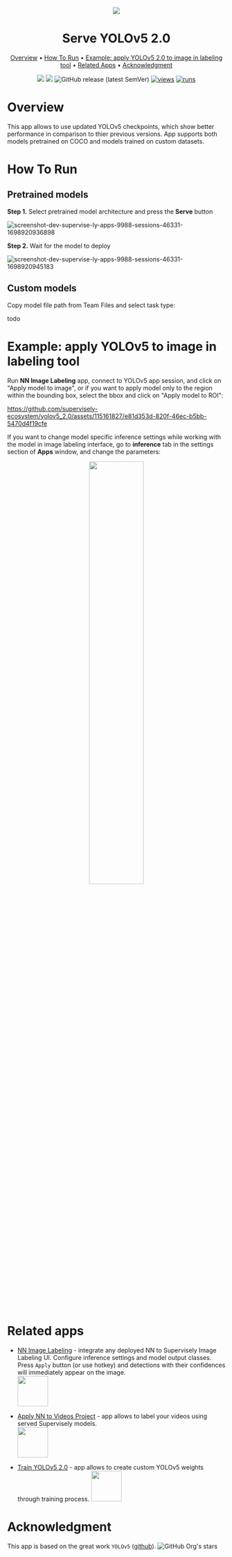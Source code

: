 <div align="center" markdown>
<img src="https://github.com/supervisely-ecosystem/yolov5_2.0/assets/115161827/b31718cf-560a-4924-b048-dbfc57748898"/>  

# Serve YOLOv5 2.0

<p align="center">
  <a href="#Overview">Overview</a> •
  <a href="#How-To-Run">How To Run</a> •
  <a href="#example-apply-yolov5-20-to-image-in-labeling-tool">Example: apply YOLOv5 2.0 to image in labeling tool</a> •
  <a href="#Related-apps">Related Apps</a> •
  <a href="#Acknowledgment">Acknowledgment</a>
</p>

[![](https://img.shields.io/badge/supervisely-ecosystem-brightgreen)](https://ecosystem.supervisely.com/apps/supervisely-ecosystem/yolov5_2.0/serve)
[![](https://img.shields.io/badge/slack-chat-green.svg?logo=slack)](https://supervisely.com/slack)
![GitHub release (latest SemVer)](https://img.shields.io/github/v/release/supervisely-ecosystem/yolov5_2.0)
[![views](https://app.supervisely.com/img/badges/views/supervisely-ecosystem/yolov5_2.0/serve.png)](https://supervisely.com)
[![runs](https://app.supervisely.com/img/badges/runs/supervisely-ecosystem/yolov5_2.0/serve.png)](https://supervisely.com)

</div>

# Overview

This app allows to use updated YOLOv5 checkpoints, which show better performance in comparison to thier previous versions. App supports both models pretrained on COCO and models trained on custom datasets.

# How To Run

## Pretrained models

**Step 1.** Select pretrained model architecture and press the **Serve** button

![screenshot-dev-supervise-ly-apps-9988-sessions-46331-1698920936898](https://github.com/supervisely-ecosystem/yolov5_2.0/assets/115161827/4e9333dd-8be6-45c8-a7e1-f5bc60dfed97)

**Step 2.** Wait for the model to deploy

![screenshot-dev-supervise-ly-apps-9988-sessions-46331-1698920945183](https://github.com/supervisely-ecosystem/yolov5_2.0/assets/115161827/c050c7eb-0d16-44c0-94cd-05303af0b48e)

## Custom models

Copy model file path from Team Files and select task type:

todo

# Example: apply YOLOv5 to image in labeling tool

Run **NN Image Labeling** app, connect to YOLOv5 app session, and click on "Apply model to image", or if you want to apply model only to the region within the bounding box, select the bbox and click on "Apply model to ROI":

https://github.com/supervisely-ecosystem/yolov5_2.0/assets/115161827/e81d353d-820f-46ec-b5bb-5470d4f19cfe

If you want to change model specific inference settings while working with the model in image labeling interface, go to **inference** tab in the settings section of **Apps** window, and change the parameters:
<p align="center">
<img src="https://github.com/supervisely-ecosystem/yolov5_2.0/assets/115161827/e037223a-f6d3-4725-be70-a7ef743e13ff" width=50% />
</p>

# Related apps

- [NN Image Labeling](https://ecosystem.supervisely.com/apps/supervisely-ecosystem%252Fnn-image-labeling%252Fannotation-tool) - integrate any deployed NN to Supervisely Image Labeling UI. Configure inference settings and model output classes. Press `Apply` button (or use hotkey) and detections with their confidences will immediately appear on the image.   
    <img data-key="sly-module-link" data-module-slug="supervisely-ecosystem/nn-image-labeling/annotation-tool" src="https://i.imgur.com/hYEucNt.png" height="70px" margin-bottom="20px"/>

- [Apply NN to Videos Project](https://ecosystem.supervisely.com/apps/apply-nn-to-videos-project) - app allows to label your videos using served Supervisely models.  
  <img data-key="sly-module-link" data-module-slug="supervisely-ecosystem/apply-nn-to-videos-project" src="https://imgur.com/LDo8K1A.png" height="70px" margin-bottom="20px" />

- [Train YOLOv5 2.0](https://ecosystem.supervisely.com/apps/supervisely-ecosystem/yolov5_2.0/train) - app allows to create custom YOLOv5 weights through training process.
    <img data-key="sly-module-link" data-module-slug="supervisely-ecosystem/yolov5_2.0/train" src="https://github.com/supervisely-ecosystem/yolov5_2.0/assets/115161827/b9352f75-f3c4-485c-a763-91a7f8401f09" height="70px" margin-bottom="20px"/>

    
# Acknowledgment

This app is based on the great work `YOLOv5` ([github](https://github.com/ultralytics/ultralytics)). ![GitHub Org's stars](https://img.shields.io/github/stars/ultralytics/ultralytics?style=social)




